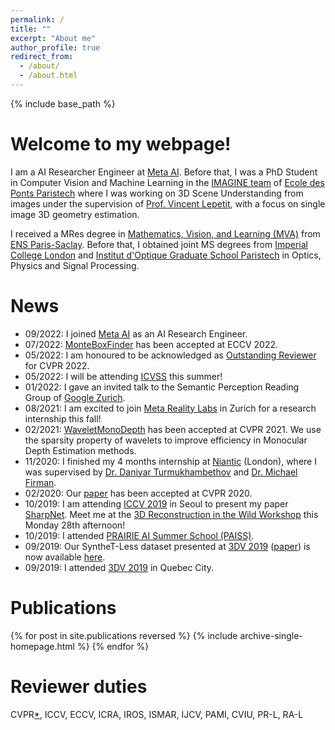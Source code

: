 ```yaml
---
permalink: /
title: ""
excerpt: "About me"
author_profile: true
redirect_from: 
  - /about/
  - /about.html
---
```


{% include base_path %}


Welcome to my webpage!
======

I am a AI Researcher Engineer at [Meta AI](https://ai.facebook.com/research/). Before that, I was a PhD Student in Computer Vision and Machine Learning in the [IMAGINE team](http://imagine.enpc.fr/) of [Ecole des Ponts Paristech](http://www.enpc.fr/) where I was working on 3D Scene Understanding from images under the supervision of [Prof. Vincent Lepetit](http://imagine.enpc.fr/~lepetitv/), with a focus on single image 3D geometry estimation.

I received a MRes degree in [Mathematics, Vision, and Learning (MVA)](http://math.ens-paris-saclay.fr/version-francaise/formations/master-mva/) from [ENS Paris-Saclay](http://ens-paris-saclay.fr/). Before that, I obtained joint MS degrees from [Imperial College London](https://www.imperial.ac.uk/) and [Institut d'Optique Graduate School Paristech](https://www.institutoptique.fr/) in Optics, Physics and Signal Processing. 


News
======
- 09/2022: I joined [Meta AI](https://ai.facebook.com/research/) as an AI Research Engineer.
- 07/2022: [MonteBoxFinder](https://michaelramamonjisoa.github.io/projects/MonteBoxFinder) has been accepted at ECCV 2022.
- 05/2022: I am honoured to be acknowledged as [Outstanding Reviewer](https://cvpr2022.thecvf.com/outstanding-reviewers) for CVPR 2022.
- 05/2022: I will be attending [ICVSS](https://iplab.dmi.unict.it/icvss2022/) this summer!
- 01/2022: I gave an invited talk to the Semantic Perception Reading Group of [Google Zurich](https://research.google/research-areas/machine-perception/).
- 08/2021: I am excited to join [Meta Reality Labs](https://research.facebook.com/) in Zurich for a research internship this fall!
- 02/2021: [WaveletMonoDepth](https://github.com/nianticlabs/wavelet-monodepth) has been accepted at CVPR 2021. We use the sparsity property of wavelets to improve efficiency in Monocular Depth Estimation methods.
- 11/2020: I finished my 4 months internship at [Niantic](https://research.nianticlabs.com/) (London), where I was supervised by [Dr. Daniyar Turmukhambethov](https://dantkz.github.io/about/) and [Dr. Michael Firman](http://www.michaelfirman.co.uk/).
- 02/2020: Our [paper](https://michaelramamonjisoa.github.io/projects/DisplacementFields) has been accepted at CVPR 2020.
- 10/2019: I am attending [ICCV 2019](http://iccv2019.thecvf.com/) in Seoul to present my paper [SharpNet](https://arxiv.org/pdf/1905.08598). Meet me at the [3D Reconstruction in the Wild Workshop](http://3drw2019.dgcv.nii.ac.jp/) this Monday 28th afternoon!
- 10/2019: I attended [PRAIRIE AI Summer School (PAISS)](https://project.inria.fr/paiss/). 
- 09/2019: Our SyntheT-Less dataset presented at [3DV 2019](http://3dv19.gel.ulaval.ca/) ([paper](https://arxiv.org/pdf/1908.07640.pdf)) is now available [here](https://github.com/MichaelRamamonjisoa/SyntheT-Less).
- 09/2019: I attended [3DV 2019](http://3dv19.gel.ulaval.ca/) in Quebec City. 


Publications
======
{% for post in site.publications reversed %}
  {% include archive-single-homepage.html %}
{% endfor %}

Reviewer duties
======
CVPR[*](https://cvpr2022.thecvf.com/outstanding-reviewers), ICCV, ECCV, ICRA, IROS, ISMAR, IJCV, PAMI, CVIU, PR-L, RA-L
